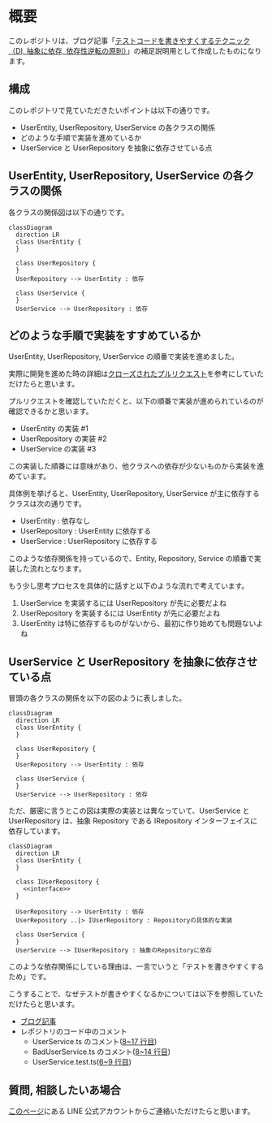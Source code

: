 # 概要

このレポジトリは、ブログ記事「[テストコードを書きやすくするテクニック（DI, 抽象に依存, 依存性逆転の原則）](https://tsuyopon.xyz/2024/04/03/writing-testable-code-with-di/)」の補足説明用として作成したものになります。

## 構成

このレポジトリで見ていただきたいポイントは以下の通りです。

- UserEntity, UserRepository, UserService の各クラスの関係
- どのような手順で実装を進めているか
- UserService と UserRepository を抽象に依存させている点

## UserEntity, UserRepository, UserService の各クラスの関係

各クラスの関係図は以下の通りです。

```mermaid
classDiagram
  direction LR
  class UserEntity {
  }

  class UserRepository {
  }
  UserRepository --> UserEntity : 依存

  class UserService {
  }
  UserService --> UserRepository : 依存
```

## どのような手順で実装をすすめているか

UserEntity, UserRepository, UserService の順番で実装を進めました。

実際に開発を進めた時の詳細は[クローズされたプルリクエスト](https://github.com/tsuyopon-xyz/writing-testable-code-with-di/pulls?q=is%3Apr+is%3Aclosed)を参考にしていただけたらと思います。

プルリクエストを確認していただくと、以下の順番で実装が進められているのが確認できるかと思います。

- UserEntity の実装 #1
- UserRepository の実装 #2
- UserService の実装 #3

この実装した順番には意味があり、他クラスへの依存が少ないものから実装を進めています。

具体例を挙げると、UserEntity, UserRepository, UserService が主に依存するクラスは次の通りです。

- UserEntity : 依存なし
- UserRepository : UserEntity に依存する
- UserService : UserRepository に依存する

このような依存関係を持っているので、Entity, Repository, Service の順番で実装した流れとなります。

もう少し思考プロセスを具体的に話すと以下のような流れで考えています。

1. UserService を実装するには UserRepository が先に必要だよね
2. UserRepository を実装するには UserEntity が先に必要だよね
3. UserEntity は特に依存するものがないから、最初に作り始めても問題ないよね

## UserService と UserRepository を抽象に依存させている点

冒頭の各クラスの関係を以下の図のように表しました。

```mermaid
classDiagram
  direction LR
  class UserEntity {
  }

  class UserRepository {
  }
  UserRepository --> UserEntity : 依存

  class UserService {
  }
  UserService --> UserRepository : 依存
```

ただ、厳密に言うとこの図は実際の実装とは異なっていて、UserService と UserRepository は、抽象 Repository である IRepository インターフェイスに依存しています。

```mermaid
classDiagram
  direction LR
  class UserEntity {
  }

  class IUserRepository {
    <<interface>>
  }

  UserRepository --> UserEntity : 依存
  UserRepository ..|> IUserRepository : Repositoryの具体的な実装

  class UserService {
  }
  UserService --> IUserRepository : 抽象のRepositoryに依存

```

このような依存関係にしている理由は、一言でいうと「テストを書きやすくするため」です。

こうすることで、なぜテストが書きやすくなるかについては以下を参照していただけたらと思います。

- [ブログ記事](https://tsuyopon.xyz/2024/04/03/writing-testable-code-with-di/)
- レポジトリのコード中のコメント
  - UserService.ts のコメント([8~17 行目](https://github.com/tsuyopon-xyz/writing-testable-code-with-di/pull/3/files?diff=unified&w=0#diff-1af2c86fc5dff1c4571a511882146b8e12f231731928349c79850d0ffd1fa48dR8-R17))
  - BadUserService.ts のコメント([8~14 行目](https://github.com/tsuyopon-xyz/writing-testable-code-with-di/pull/3/files?diff=unified&w=0#diff-fba004c92d837590cd9901a65576f060dca00bf7f75e3321da48c81649e37dcdR8-R14))
  - UserService.test.ts([6~9 行目](https://github.com/tsuyopon-xyz/writing-testable-code-with-di/pull/3/files?diff=unified&w=0#diff-5240dfbc936393c744213402b860c80e07262f25bce89340421821dc044c0686R6-R9))

## 質問, 相談したいあ場合

[このページ](https://tsuyopon.xyz/lp/mail-magazine/)にある LINE 公式アカウントからご連絡いただけたらと思います。
